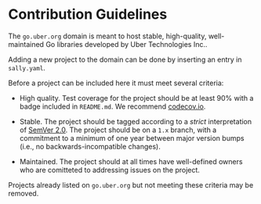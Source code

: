 # Contribution Guidelines

The `go.uber.org` domain is meant to host stable, high-quality, well-maintained
Go libraries developed by Uber Technologies Inc..

Adding a new project to the domain can be done by inserting an entry in `sally.yaml`.

Before a project can be included here it must meet several criteria:

* High quality. Test coverage for the project should be at least 90% with a
  badge included in `README.md`. We recommend [codecov.io](http://codecov.io/).

* Stable. The project should be tagged according to a *strict* interpretation
  of [SemVer 2.0](http://semver.org). The project should be on a `1.x` branch,
  with a commitment to a minimum of one year between major version bumps (i.e.,
  no backwards-incompatible changes).

* Maintained. The project should at all times have well-defined owners who are
  comitteted to addressing issues on the project.

Projects already listed on `go.uber.org` but not meeting these criteria may be
removed.
